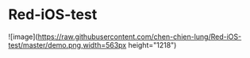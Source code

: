 # Red-iOS-test

![image](https://raw.githubusercontent.com/chen-chien-lung/Red-iOS-test/master/demo.png,width=563px height="1218")
